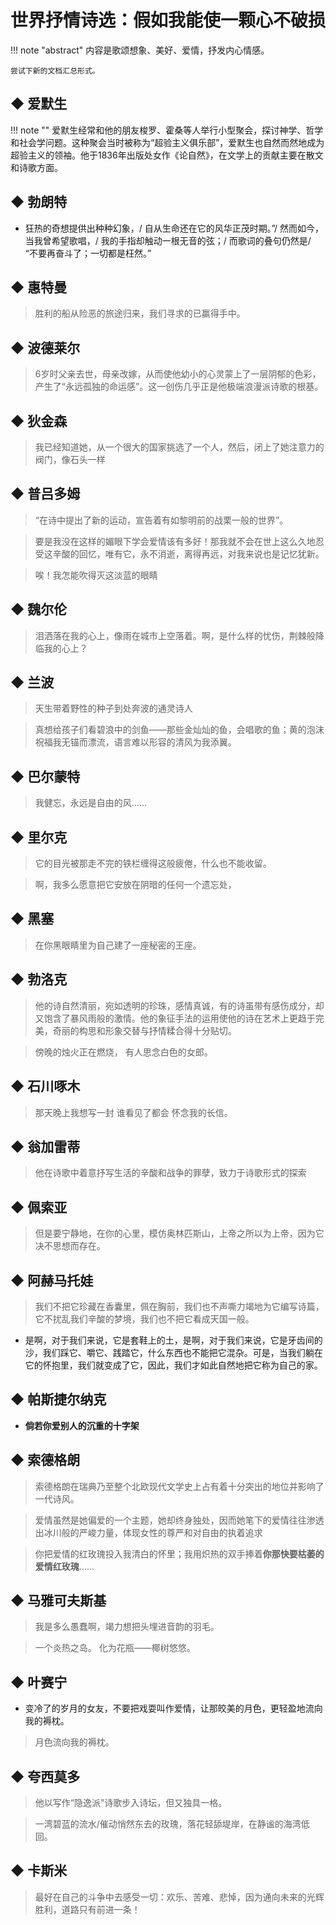 # 世界抒情诗选：假如我能使一颗心不破损

!!! note "abstract"
    内容是歌颂想象、美好、爱情，抒发内心情感。

    尝试下新的文档汇总形式。

## ◆ 爱默生

!!! note ""
    爱默生经常和他的朋友梭罗、霍桑等人举行小型聚会，探讨神学、哲学和社会学问题。这种聚会当时被称为“超验主义俱乐部”，爱默生也自然而然地成为超验主义的领袖。他于1836年出版处女作《论自然》，在文学上的贡献主要在散文和诗歌方面。


## ◆ 勃朗特

- 狂热的奇想提供出种种幻象，/ 自从生命还在它的风华正茂时期。”/ 然而如今，当我曾希望歌唱，/ 我的手指却触动一根无音的弦；/ 而歌词的叠句仍然是/ “不要再奋斗了；一切都是枉然。”


## ◆ 惠特曼

> 胜利的船从险恶的旅途归来，我们寻求的已赢得手中。


## ◆ 波德莱尔

> 6岁时父亲去世，母亲改嫁，从而使他幼小的心灵蒙上了一层阴郁的色彩，产生了“永远孤独的命运感”。这一创伤几乎正是他极端浪漫派诗歌的根基。


## ◆ 狄金森

> 我已经知道她，从一个很大的国家挑选了一个人，然后，闭上了她注意力的阀门，像石头一样


## ◆ 普吕多姆

> “在诗中提出了新的运动，宣告着有如黎明前的战栗一般的世界”。

> 要是我没在这样的媚眼下学会爱情该有多好！那我就不会在世上这么久地忍受这辛酸的回忆，唯有它，永不消逝，离得再远，对我来说也是记忆犹新。

> 唉！我怎能吹得灭这淡蓝的眼睛


## ◆ 魏尔伦

> 泪洒落在我的心上，像雨在城市上空落着。啊，是什么样的忧伤，荆棘般降临我的心上？


## ◆ 兰波

> 天生带着野性的种子到处奔波的通灵诗人

> 真想给孩子们看碧浪中的剑鱼——那些金灿灿的鱼，会唱歌的鱼；黄的泡沫祝福我无锚而漂流，语言难以形容的清风为我添翼。


## ◆ 巴尔蒙特

> 我健忘，永远是自由的风……


## ◆ 里尔克

> 它的目光被那走不完的铁栏缠得这般疲倦，什么也不能收留。

> 啊，我多么愿意把它安放在阴暗的任何一个遗忘处，


## ◆ 黑塞

> 在你黑眼睛里为自己建了一座秘密的王座。


## ◆ 勃洛克

> 他的诗自然清丽，宛如透明的珍珠，感情真诚，有的诗虽带有感伤成分，却又饱含了暴风雨般的激情。他的象征手法的运用使他的诗在艺术上更趋于完美，奇丽的构思和形象交替与抒情糅合得十分贴切。

> 傍晚的烛火正在燃烧，
有人思念白色的女郎。


## ◆ 石川啄木

> 那天晚上我想写一封
谁看见了都会
怀念我的长信。


## ◆ 翁加雷蒂

> 他在诗歌中着意抒写生活的辛酸和战争的罪孽，致力于诗歌形式的探索


## ◆ 佩索亚

> 但是要宁静地，在你的心里，模仿奥林匹斯山，上帝之所以为上帝，因为它决不思想而存在。


## ◆ 阿赫马托娃

> 我们不把它珍藏在香囊里，佩在胸前，我们也不声嘶力竭地为它编写诗篇，它不扰乱我们辛酸的梦境，我们也不把它看成天国一般。

- 是啊，对于我们来说，它是套鞋上的土，是啊，对于我们来说，它是牙齿间的沙，我们踩它、嚼它、践踏它，什么东西也不能把它混杂。可是，当我们躺在它的怀抱里，我们就变成了它，因此，我们才如此自然地把它称为自己的家。


## ◆ 帕斯捷尔纳克

- **倘若你爱别人的沉重的十字架**


## ◆ 索德格朗

> 索德格朗在瑞典乃至整个北欧现代文学史上占有着十分突出的地位并影响了一代诗风。

> 爱情虽然是她偏爱的一个主题，她却终身独处，因而她笔下的爱情往往渗透出冰川般的严峻力量，体现女性的尊严和对自由的执着追求

> 你把爱情的红玫瑰投入我清白的怀里；我用炽热的双手捧着**你那快要枯萎的爱情红玫瑰**……


## ◆ 马雅可夫斯基

> 我是多么愚蠢啊，竭力想把头埋进音韵的羽毛。

> 一个炎热之岛。
化为花瓶——椰树悠悠。


## ◆ 叶赛宁

- 变冷了的岁月的女友，不要把戏耍叫作爱情，让那皎美的月色，更轻盈地流向我的褥枕。

> 月色流向我的褥枕。


## ◆ 夸西莫多

> 他以写作“隐逸派”诗歌步入诗坛，但又独具一格。

> 一湾碧蓝的流水/催动悄然东去的玫瑰，落花轻舔堤岸，在静谧的海湾低回。


## ◆ 卡斯米

> 最好在自己的斗争中去感受一切：欢乐、苦难、悲悼，因为通向未来的光辉胜利，道路只有前进一条！

